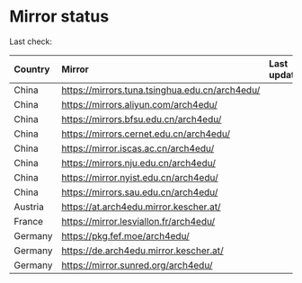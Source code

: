 <script src="./time.js"></script>
# Mirror status
Last check: <script type="text/javascript">localize(1704302132.8375318);</script>

|Country|Mirror|Last update|
|:------|:-----|:----------|
|China|https://mirrors.tuna.tsinghua.edu.cn/arch4edu/|<script type="text/javascript">localize(1704264208);</script>|
|China|https://mirrors.aliyun.com/arch4edu/|<script type="text/javascript">localize(1704264208);</script>|
|China|https://mirrors.bfsu.edu.cn/arch4edu/|<script type="text/javascript">localize(1704264208);</script>|
|China|https://mirrors.cernet.edu.cn/arch4edu/|<script type="text/javascript">localize(1704264208);</script>|
|China|https://mirror.iscas.ac.cn/arch4edu/|<script type="text/javascript">localize(1704264208);</script>|
|China|https://mirrors.nju.edu.cn/arch4edu/|<script type="text/javascript">localize(1704220486);</script>|
|China|https://mirror.nyist.edu.cn/arch4edu/|<script type="text/javascript">localize(1704264208);</script>|
|China|https://mirrors.sau.edu.cn/arch4edu/|<script type="text/javascript">localize(1704264208);</script>|
|Austria|https://at.arch4edu.mirror.kescher.at/|<script type="text/javascript">localize(1704264208);</script>|
|France|https://mirror.lesviallon.fr/arch4edu/|<script type="text/javascript">localize(1704264208);</script>|
|Germany|https://pkg.fef.moe/arch4edu/|<script type="text/javascript">localize(1704264208);</script>|
|Germany|https://de.arch4edu.mirror.kescher.at/|<script type="text/javascript">localize(1704264208);</script>|
|Germany|https://mirror.sunred.org/arch4edu/|<script type="text/javascript">localize(1704264208);</script>|

<script src="./tablefilter/tablefilter.js"></script>
<script src="./table.js"></script>